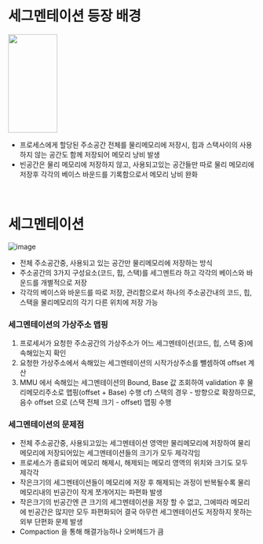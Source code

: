 # 세그멘테이션 등장 배경

<img src="https://user-images.githubusercontent.com/48702893/90977303-5baea180-e57f-11ea-9f8d-40fa5a56c4c9.png" width="100" height="200" />

* 프로세스에게 할당된 주소공간 전체를 물리메모리에 저장시, 힙과 스택사이의 사용하지 않는 공간도 함께 저장되어 메모리 낭비 발생
* 빈공간은 물리 메모리에 저장하지 않고, 사용되고있는 공간들만 따로 물리 메모리에 저장후 각각의 베이스 바운드를 기록함으로서 메모리 낭비 완화

<br>

# 세그멘테이션

![image](https://user-images.githubusercontent.com/48702893/91732976-f17fa780-ebe3-11ea-93a6-47e3fdfdaadb.png)

* 전체 주소공간중, 사용되고 있는 공간만 물리메모리에 저장하는 방식
* 주소공간의 3가지 구성요소(코드, 힙, 스택)를 세그멘트라 하고 각각의 베이스와 바운드를 개별적으로 저장
* 각각의 베이스와 바운드를 따로 저장, 관리함으로서 하나의 주소공간내의 코드, 힙, 스택을 물리메모리의 각기 다른 위치에 저장 가능

### 세그멘테이션의 가상주소 맵핑
1. 프로세서가 요청한 주소공간의 가상주소가 어느 세그멘테이션(코드, 힙, 스택 중)에 속해있는지 확인
2. 요청한 가상주소에서 속해있는 세그멘테이션의 시작가상주소를 뺄셈하여 offset 계산
3. MMU 에서 속해있는 세그멘테이션의 Bound, Base 값 조회하여 validation 후 물리메모리주소로 맵핑(offset + Base) 수행
cf) 스택의 경우 - 방향으로 확장하므로, 음수 offset 으로 (스택 전체 크기 - offset) 맵핑 수행

### 세그멘테이션의 문제점
* 전체 주소공간중, 사용되고있는 세그멘테이션 영역만 물리메모리에 저장하여 물리메모리에 저장되어있는 세그멘테이션들의 크기가 모두 제각각임
* 프로세스가 종료되어 메모리 해제시, 해제되는 메모리 영역의 위치와 크기도 모두 제각각
* 작은크기의 세그멘테이션들이 메모리에 저장 후 해제되는 과정이 반복될수록 물리메모리내의 빈공간이 작게 쪼개어지는 파편화 발생
* 작은크기의 빈공간엔 큰 크기의 세그멘테이션을 저장 할 수 없고, 그에따라 메모리에 빈공간은 많지만 모두 파편화되어 결국 아무런 세그멘테이션도 저장하지 못하는 외부 단편화 문제 발생
* Compaction 을 통해 해결가능하나 오버헤드가 큼